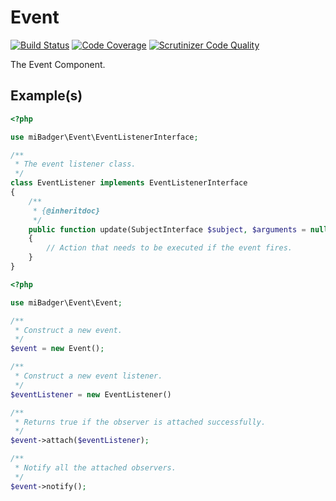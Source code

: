 # Event

[![Build Status](https://scrutinizer-ci.com/g/miBadger/miBadger.Event/badges/build.png?b=master)](https://scrutinizer-ci.com/g/miBadger/miBadger.Event/build-status/master)
[![Code Coverage](https://scrutinizer-ci.com/g/miBadger/miBadger.Event/badges/coverage.png?b=master)](https://scrutinizer-ci.com/g/miBadger/miBadger.Event/?branch=master)
[![Scrutinizer Code Quality](https://scrutinizer-ci.com/g/miBadger/miBadger.Event/badges/quality-score.png?b=master)](https://scrutinizer-ci.com/g/miBadger/miBadger.Event/?branch=master)

The Event Component.

## Example(s)

```php
<?php

use miBadger\Event\EventListenerInterface;

/**
 * The event listener class.
 */
class EventListener implements EventListenerInterface
{
	/**
	 * {@inheritdoc}
	 */
	public function update(SubjectInterface $subject, $arguments = null)
	{
		// Action that needs to be executed if the event fires.
	}
}
```

```php
<?php

use miBadger\Event\Event;

/**
 * Construct a new event.
 */
$event = new Event();

/**
 * Construct a new event listener.
 */
$eventListener = new EventListener()

/**
 * Returns true if the observer is attached successfully.
 */
$event->attach($eventListener);

/**
 * Notify all the attached observers.
 */
$event->notify();
```
